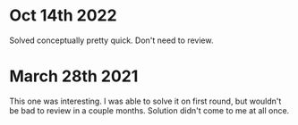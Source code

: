 # Oct 14th 2022
Solved conceptually pretty quick. Don't need to review.

# March 28th 2021
This one was interesting. I was able to solve it on first round, but wouldn't be bad to review in a couple months. 
Solution didn't come to me at all once.
